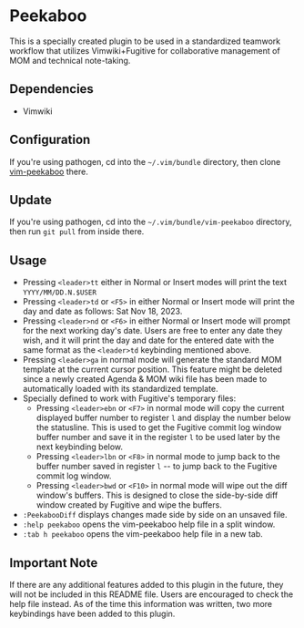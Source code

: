 Peekaboo
========

This is a specially created plugin to be used in a standardized teamwork
workflow that utilizes Vimwiki+Fugitive for collaborative management of MOM and
technical note-taking.

Dependencies
------------
* Vimwiki

Configuration
-------------
If you're using pathogen, cd into the `~/.vim/bundle` directory, then clone
[vim-peekaboo](http://munchkin.apikkoho.com:3000/Eddy_n00319/vim-peekaboo.git) there.

Update
------
If you're using pathogen, cd into the `~/.vim/bundle/vim-peekaboo` directory,
then run `git pull` from inside there.

Usage
-----
* Pressing `<leader>tt` either in Normal or Insert modes will print the text
  `YYYY/MM/DD.N.$USER`
* Pressing `<leader>td` or `<F5>` in either Normal or Insert mode will print the
  day and date as follows: Sat Nov 18, 2023.
* Pressing `<leader>nd` or `<F6>` in either Normal or Insert mode will prompt
  for the next working day's date. Users are free to enter any date they wish,
  and it will print the day and date for the entered date with the same format
  as the `<leader>td` keybinding mentioned above.
* Pressing `<leader>ga` in normal mode will generate the standard MOM template
  at the current cursor position. This feature might be deleted since a newly
  created Agenda & MOM wiki file has been made to automatically loaded with its
  standardized template.
* Specially defined to work with Fugitive's temporary files:
    - Pressing `<leader>ebn` or `<F7>` in normal mode will copy the current
      displayed buffer number to register `l` and display the number below the
      statusline. This is used to get the Fugitive commit log window buffer
      number and save it in the register `l` to be used later by the next
      keybinding below.
    - Pressing `<leader>lbn` or `<F8>` in normal mode to jump back to the
      buffer number saved in register `l` -- to jump back to the Fugitive commit
      log window.
    - Pressing `<leader>bwd` or `<F10>` in normal mode will wipe out the diff
      window's buffers. This is designed to close the side-by-side diff window
      created by Fugitive and wipe the buffers.
* `:PeekabooDiff` displays changes made side by side on an unsaved file.
* `:help peekaboo` opens the vim-peekaboo help file in a split window.
* `:tab h peekaboo` opens the vim-peekaboo help file in a new tab.

Important Note
--------------
If there are any additional features added to this plugin in the future, they
will not be included in this README file. Users are encouraged to check the help
file instead. As of the time this information was written, two more keybindings
have been added to this plugin.
